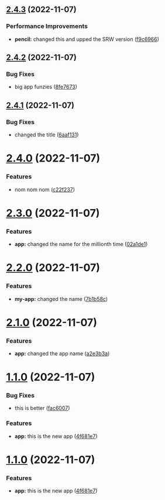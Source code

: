 ## [2.4.3](https://github.com/MurrayJack/nx-build-poc/compare/v2.4.2...v2.4.3) (2022-11-07)


### Performance Improvements

* **pencil:** changed this and upped the SRW version ([f9c6966](https://github.com/MurrayJack/nx-build-poc/commit/f9c69664f91fe6ddc782520e8801a5bd6d5f9bb5))

## [2.4.2](https://github.com/MurrayJack/nx-build-poc/compare/v2.4.1...v2.4.2) (2022-11-07)


### Bug Fixes

* big app funzies ([8fe7673](https://github.com/MurrayJack/nx-build-poc/commit/8fe7673745005a873e5844a965b4bc7232f49263))

## [2.4.1](https://github.com/MurrayJack/nx-build-poc/compare/v2.4.0...v2.4.1) (2022-11-07)


### Bug Fixes

* changed the title ([6aaf131](https://github.com/MurrayJack/nx-build-poc/commit/6aaf13160e22cc30d56029fbc52a63a9953cb9df))

# [2.4.0](https://github.com/MurrayJack/nx-build-poc/compare/v2.3.0...v2.4.0) (2022-11-07)


### Features

* nom nom nom ([c22f237](https://github.com/MurrayJack/nx-build-poc/commit/c22f23724bf17c7e89ffba5ae2176e0ed778c75d))

# [2.3.0](https://github.com/MurrayJack/nx-build-poc/compare/v2.2.0...v2.3.0) (2022-11-07)


### Features

* **app:** changed the name for the millionth time ([02a1de1](https://github.com/MurrayJack/nx-build-poc/commit/02a1de1319ae4e29a7e339b98c34233e8a4c77d7))

# [2.2.0](https://github.com/MurrayJack/nx-build-poc/compare/v2.1.0...v2.2.0) (2022-11-07)


### Features

* **my-app:** changed the name ([7b1b58c](https://github.com/MurrayJack/nx-build-poc/commit/7b1b58cf2f6f8aec20bd75625ad7c62ed62cdb60))

# [2.1.0](https://github.com/MurrayJack/nx-build-poc/compare/v2.0.0...v2.1.0) (2022-11-07)


### Features

* **app:** changed the app name ([a2e3b3a](https://github.com/MurrayJack/nx-build-poc/commit/a2e3b3ac52cc36d375de263730d8e92a90ef8b1e))

# [1.1.0](https://github.com/MurrayJack/nx-build-poc/compare/v1.0.0...v1.1.0) (2022-11-07)


### Bug Fixes

* this is better ([fac6007](https://github.com/MurrayJack/nx-build-poc/commit/fac600778808991b1e91db49fa33a1375959a3bc))


### Features

* **app:** this is the new app ([4f681e7](https://github.com/MurrayJack/nx-build-poc/commit/4f681e761e1580b8ab77b89da2699c2a62cd669f))

# [1.1.0](https://github.com/MurrayJack/nx-build-poc/compare/v1.0.0...v1.1.0) (2022-11-07)


### Features

* **app:** this is the new app ([4f681e7](https://github.com/MurrayJack/nx-build-poc/commit/4f681e761e1580b8ab77b89da2699c2a62cd669f))
